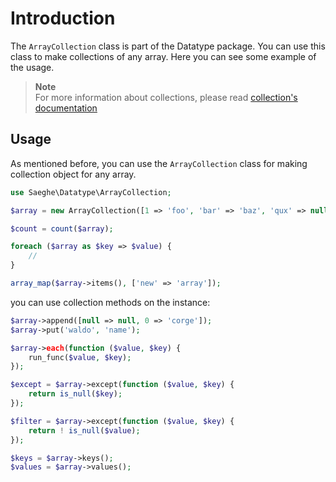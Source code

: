 # Introduction

The `ArrayCollection` class is part of the Datatype package.
You can use this class to make collections of any array.
Here you can see some example of the usage.

> **Note**  
> For more information about collections, please read [collection's documentation](https://saeghe.com/packages/datatype/documentations/collection-class)

## Usage

As mentioned before, you can use the `ArrayCollection` class for making collection object for any array.

```php
use Saeghe\Datatype\ArrayCollection;

$array = new ArrayCollection([1 => 'foo', 'bar' => 'baz', 'qux' => null]);

$count = count($array);

foreach ($array as $key => $value) {
    //
}

array_map($array->items(), ['new' => 'array']);
```

you can use collection methods on the instance:

```php
$array->append([null => null, 0 => 'corge']);
$array->put('waldo', 'name');

$array->each(function ($value, $key) {
    run_func($value, $key);
});

$except = $array->except(function ($value, $key) {
    return is_null($key);
});

$filter = $array->except(function ($value, $key) {
    return ! is_null($value);
});

$keys = $array->keys();
$values = $array->values();
```
